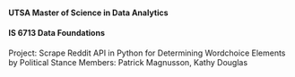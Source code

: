 #### UTSA Master of Science in Data Analytics
#### IS 6713 Data Foundations

Project: Scrape Reddit API in Python for Determining Wordchoice Elements by Political Stance
Members: Patrick Magnusson, Kathy Douglas
